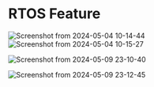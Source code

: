 # RTOS Feature
![Screenshot from 2024-05-04 10-14-44](https://github.com/PranabNandy/FreeRTOS/assets/34576104/3c3e516b-3a1f-4bd0-a58e-bce5d4695d06)
![Screenshot from 2024-05-04 10-15-27](https://github.com/PranabNandy/FreeRTOS/assets/34576104/a7e5a009-ed9f-4723-919e-51aea33ab223)

![Screenshot from 2024-05-09 23-10-40](https://github.com/PranabNandy/FreeRTOS/assets/34576104/a77eb1a9-1148-4042-afe1-325543a1adc2)

![Screenshot from 2024-05-09 23-12-45](https://github.com/PranabNandy/FreeRTOS/assets/34576104/4d2de942-f1ae-414d-a311-a87f4506ecdf)
